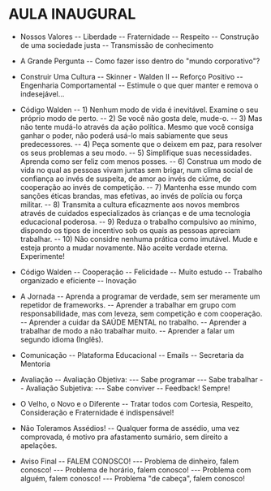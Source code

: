 # AULA INAUGURAL

- Nossos Valores
-- Liberdade
-- Fraternidade
-- Respeito
-- Construção de uma sociedade justa
-- Transmissão de conhecimento

- A Grande Pergunta
-- Como fazer isso dentro do "mundo corporativo"? 

- Construir Uma Cultura
-- Skinner - Walden II
-- Reforço Positivo
-- Engenharia Comportamental
-- Estimule o que quer manter e remova o indesejável...

- Código Walden
-- 1) Nenhum modo de vida é inevitável. Examine o seu próprio modo de perto.
-- 2) Se você não gosta dele, mude-o.
-- 3) Mas não tente mudá-lo através da ação política. Mesmo que você consiga ganhar o poder, não poderá usá-lo mais sabiamente que seus predecessores.
-- 4) Peça somente que o deixem em paz, para resolver os seus problemas a seu modo.
-- 5) Simplifique suas necessidades. Aprenda como ser feliz com menos posses.
-- 6) Construa um modo de vida no qual as pessoas vivam juntas sem brigar, num clima social de confiança ao invés de suspeita, de amor ao invés de ciúme, de cooperação ao invés de competição.
-- 7) Mantenha esse mundo com sanções éticas brandas, mas efetivas, ao invés de polícia ou força militar.
-- 8) Transmita a cultura eficazmente aos novos membros através de cuidados especializados às crianças e de uma tecnologia educacional poderosa.
-- 9) Reduza o trabalho compulsivo ao mínimo, dispondo os tipos de incentivo sob os quais as pessoas apreciam trabalhar.
-- 10) Não considre nenhuma prática como imutável. Mude e esteja pronto a mudar novamente. Não aceite verdade eterna. Experimente! 

- Código Walden
-- Cooperação
-- Felicidade
-- Muito estudo
-- Trabalho organizado e eficiente
-- Inovação

- A Jornada
-- Aprenda a programar de verdade, sem ser meramente um repetidor de frameworks.
-- Aprender a trabalhar em grupo com responsabilidade, mas com leveza, sem competição e com cooperação.
-- Aprender a cuidar da SAÚDE MENTAL no trabalho.
-- Aprender a trabalhar de modo a não trabalhar muito.
-- Aprender a falar um segundo idioma (Inglês).

- Comunicação
-- Plataforma Educacional
-- Emails
-- Secretaria da Mentoria

- Avaliação
-- Avaliação Objetiva:
--- Sabe programar
--- Sabe trabalhar
-- Avaliação Subjetiva:
--- Sabe conviver
-- Feedback! Sempre! 

- O Velho, o Novo e o Diferente
-- Tratar todos com Cortesia, Respeito, Consideração e Fraternidade é indispensável! 

- Não Toleramos Assédios!
-- Qualquer forma de assédio, uma vez comprovada, é motivo pra afastamento sumário, sem direito a apelações.

- Aviso Final
-- FALEM CONOSCO!
--- Problema de dinheiro, falem conosco!
--- Problema de horário, falem conosco!
--- Problema com alguém, falem conosco!
--- Problema "de cabeça", falem conosco! 

